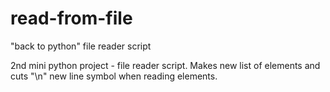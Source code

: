 # read-from-file
"back to python" file reader script

2nd mini python project - file reader script.
Makes new list of elements and cuts "\n" new line symbol when reading elements.
